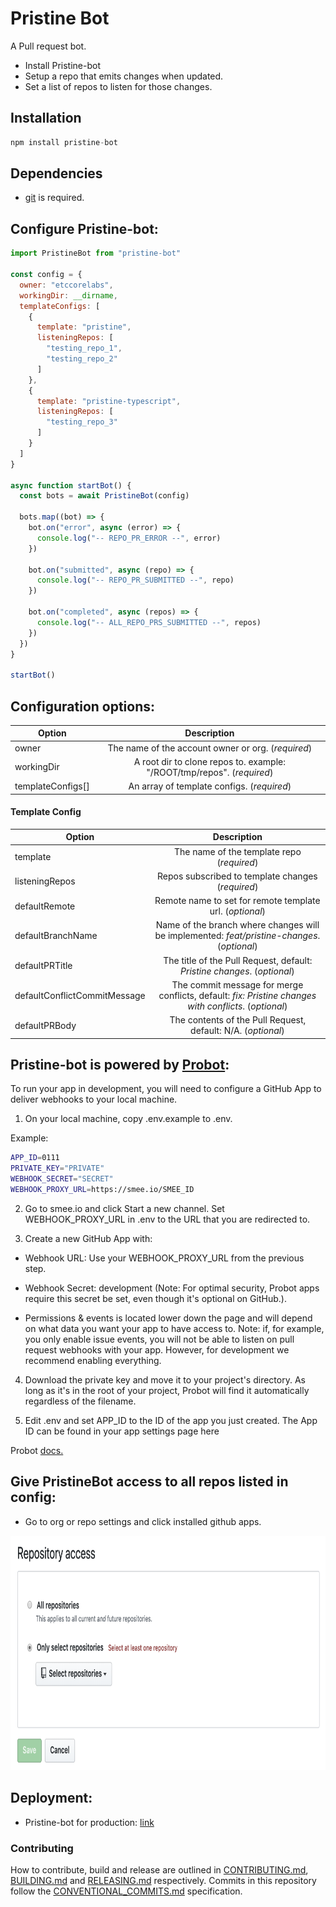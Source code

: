# Pristine Bot 

A Pull request bot.

- Install Pristine-bot
- Setup a repo that emits changes when updated.
- Set a list of repos to listen for those changes.

## Installation

```javascript
npm install pristine-bot
```

## Dependencies

- [git](https://git-scm.com/downloads) is required.

## Configure Pristine-bot:

```javascript
import PristineBot from "pristine-bot"

const config = { 
  owner: "etccorelabs",
  workingDir: __dirname,
  templateConfigs: [
    {
      template: "pristine",
      listeningRepos: [
        "testing_repo_1", 
        "testing_repo_2"
      ]
    }, 
    {
      template: "pristine-typescript",
      listeningRepos: [ 
        "testing_repo_3" 
      ]
    }
  ]
}

async function startBot() {
  const bots = await PristineBot(config)

  bots.map((bot) => {    
    bot.on("error", async (error) => {
      console.log("-- REPO_PR_ERROR --", error)
    })
  
    bot.on("submitted", async (repo) => {
      console.log("-- REPO_PR_SUBMITTED --", repo)
    })
  
    bot.on("completed", async (repos) => {
      console.log("-- ALL_REPO_PRS_SUBMITTED --", repos)
    })
  })
}

startBot()
```

## Configuration options:

| Option  | Description |
| ------- | :---------: |
| owner   | The name of the account owner or org. (*required*) |
| workingDir | A root dir to clone repos to. example: "/ROOT/tmp/repos". (*required*) |
| templateConfigs[] | An array of template configs. (*required*) |

#### Template Config

| Option  | Description |
| ------- | :---------: |
| template | The name of the template repo (*required*) |
| listeningRepos | Repos subscribed to template changes (*required*) |
| defaultRemote | Remote name to set for remote template url. (*optional*) |
| defaultBranchName | Name of the branch where changes will be implemented: *feat/pristine-changes*. (*optional*) |
| defaultPRTitle | The title of the Pull Request, default: *Pristine changes*. (*optional*) |
| defaultConflictCommitMessage | The commit message for merge conflicts, default: *fix: Pristine changes with conflicts*. (*optional*) |
| defaultPRBody | The contents of the Pull Request, default: N/A. (*optional*) |

## Pristine-bot is powered by [Probot](https://probot.github.io):

To run your app in development, you will need to configure a GitHub App to deliver webhooks to your local machine.

1. On your local machine, copy .env.example to .env.

Example:

```bash
APP_ID=0111
PRIVATE_KEY="PRIVATE"
WEBHOOK_SECRET="SECRET"
WEBHOOK_PROXY_URL=https://smee.io/SMEE_ID
```

2. Go to smee.io and click Start a new channel. Set WEBHOOK_PROXY_URL in .env to the URL that you are redirected to.

3. Create a new GitHub App with:

- Webhook URL: Use your WEBHOOK_PROXY_URL from the previous step.

- Webhook Secret: development (Note: For optimal security, Probot apps require this secret be set, even though it's optional on GitHub.).

- Permissions & events is located lower down the page and will depend on what data you want your app to have access to. Note: if, for example, you only enable issue events, you will not be able to listen on pull request webhooks with your app. However, for development we recommend enabling everything.

4. Download the private key and move it to your project's directory. As long as it's in the root of your project, Probot will find it automatically regardless of the filename.

5. Edit .env and set APP_ID to the ID of the app you just created. The App ID can be found in your app settings page here 

Probot [docs.](https://probot.github.io/docs/development/)

## Give PristineBot access to all repos listed in config:

- Go to org or repo settings and click installed github apps.

<img src="./assets/repo-access.png" height="375">

## Deployment:
- Pristine-bot for production: [link](https://probot.github.io/docs/deployment/)

### Contributing

How to contribute, build and release are outlined in [CONTRIBUTING.md](CONTRIBUTING.md), [BUILDING.md](BUILDING.md) and [RELEASING.md](RELEASING.md) respectively. Commits in this repository follow the [CONVENTIONAL_COMMITS.md](CONVENTIONAL_COMMITS.md) specification.

